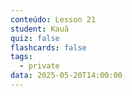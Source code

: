 ```yaml
---
conteúdo: Lesson 21
student: Kauã
quiz: false
flashcards: false
tags:
  - private
data: 2025-05-20T14:00:00
---
```

